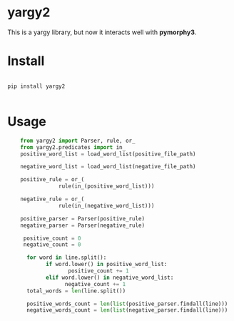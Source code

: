# yargy2
This is a yargy library, but now it interacts well with <b>pymorphy3</b>.

# Install
<pre>
<code>
pip install yargy2
</code>
</pre>

# Usage
```python
    from yargy2 import Parser, rule, or_
    from yargy2.predicates import in_
    positive_word_list = load_word_list(positive_file_path)

    negative_word_list = load_word_list(negative_file_path)

    positive_rule = or_(
                rule(in_(positive_word_list)))

    negative_rule = or_(
                rule(in_(negative_word_list)))

    positive_parser = Parser(positive_rule)
    negative_parser = Parser(negative_rule)

     positive_count = 0
     negative_count = 0

      for word in line.split():
            if word.lower() in positive_word_list:
                   positive_count += 1
            elif word.lower() in negative_word_list:
                  negative_count += 1
      total_words = len(line.split())

      positive_words_count = len(list(positive_parser.findall(line)))
      negative_words_count = len(list(negative_parser.findall(line)))
```
